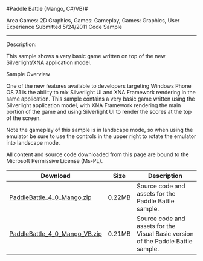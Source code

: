
#Paddle Battle (Mango, C#/VB)#

Area
Games: 2D Graphics, Games: Gameplay, Games: Graphics, User Experience
Submitted
5/24/2011
Code Sample

---

Description:

This sample shows a very basic game written on top of the new Silverlight/XNA application model.

Sample Overview

One of the new features available to developers targeting Windows Phone OS 7.1 is the ability to mix Silverlight UI and XNA Framework rendering in the same application. This sample contains a very basic game written using the Silverlight application model, with XNA Framework rendering the main portion of the game and using Silverlight UI to render the scores at the top of the screen.

Note the gameplay of this sample is in landscape mode, so when using the emulator be sure to use the controls in the upper right to rotate the emulator into landscape mode.

All content and source code downloaded from this page are bound to the Microsoft Permissive License (Ms-PL).

Download | Size | Description
---|---|---|
[PaddleBattle_4_0_Mango.zip](https://github.com/simondarksidej/XNAGameStudio/blob/master/Samples/PaddleBattle_4_0_Mango.zip?raw=true) | 0.22MB | Source code and assets for the Paddle Battle sample.
[PaddleBattle_4_0_Mango_VB.zip](https://github.com/simondarksidej/XNAGameStudio/blob/master/Samples/PaddleBattle_4_0_Mango_VB.zip?raw=true) | 0.21MB | Source code and assets for the Visual Basic version of the Paddle Battle sample.